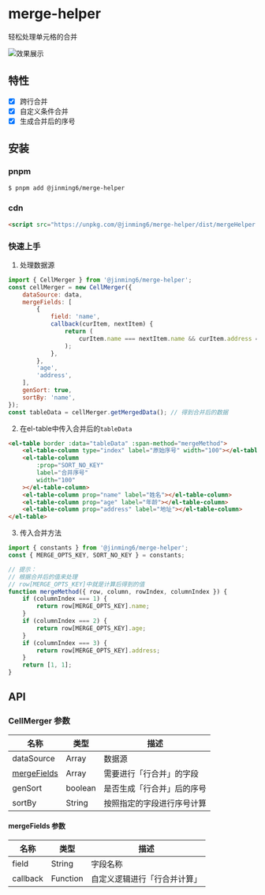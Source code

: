 # merge-helper

轻松处理单元格的合并

![效果展示](https://s2.loli.net/2023/12/27/CNDP1a3WJx9Hw6l.png)

## 特性

- [x] 跨行合并
- [x] 自定义条件合并
- [x] 生成合并后的序号

## 安装

### pnpm

```bash
$ pnpm add @jinming6/merge-helper
```

### cdn

```html
<script src="https://unpkg.com/@jinming6/merge-helper/dist/mergeHelper.min.js"></script>
```

### 快速上手

1. 处理数据源

```js
import { CellMerger } from '@jinming6/merge-helper';
const cellMerger = new CellMerger({
	dataSource: data,
	mergeFields: [
		{
			field: 'name',
			callback(curItem, nextItem) {
				return (
					curItem.name === nextItem.name && curItem.address === nextItem.address
				);
			},
		},
		'age',
		'address',
	],
	genSort: true,
	sortBy: 'name',
});
const tableData = cellMerger.getMergedData(); // 得到合并后的数据
```

2. 在el-table中传入合并后的`tableData`

```html
<el-table border :data="tableData" :span-method="mergeMethod">
	<el-table-column type="index" label="原始序号" width="100"></el-table-column>
	<el-table-column
		:prop="SORT_NO_KEY"
		label="合并序号"
		width="100"
	></el-table-column>
	<el-table-column prop="name" label="姓名"></el-table-column>
	<el-table-column prop="age" label="年龄"></el-table-column>
	<el-table-column prop="address" label="地址"></el-table-column>
</el-table>
```

3. 传入合并方法

```js
import { constants } from '@jinming6/merge-helper';
const { MERGE_OPTS_KEY, SORT_NO_KEY } = constants;

// 提示：
// 根据合并后的值来处理
// row[MERGE_OPTS_KEY]中就是计算后得到的值
function mergeMethod({ row, column, rowIndex, columnIndex }) {
	if (columnIndex === 1) {
		return row[MERGE_OPTS_KEY].name;
	}
	if (columnIndex === 2) {
		return row[MERGE_OPTS_KEY].age;
	}
	if (columnIndex === 3) {
		return row[MERGE_OPTS_KEY].address;
	}
	return [1, 1];
}
```

## API

### CellMerger 参数

| 名称                        | 类型    | 描述                       |
| --------------------------- | ------- | -------------------------- |
| dataSource                  | Array   | 数据源                     |
| [mergeFields](#mergeFields) | Array   | 需要进行「行合并」的字段   |
| genSort                     | boolean | 是否生成「行合并」后的序号 |
| sortBy                      | String  | 按照指定的字段进行序号计算 |

#### <a name="mergeFields">mergeFields 参数</a>

| 名称     | 类型     | 描述                         |
| -------- | -------- | ---------------------------- |
| field    | String   | 字段名称                     |
| callback | Function | 自定义逻辑进行「行合并计算」 |
